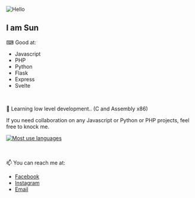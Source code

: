 ![Hello](https://github.sunpodder.repl.co/hello.svg?hi=12h)
## I am Sun

⌨ Good at:
- Javascript
- PHP
- Python
- Flask
- Express
- Svelte

<br>
<!--
[![](https://github-readme-stats.vercel.app/api?username=SunPodder&theme=yeblu&show_icons=true) 
[![](https://github-readme-stats.vercel.app/api/top-langs/?username=SunPodder&theme=shades-of-purple&layout=compact)](https://github.com/SunPodder)
<br>
-->

🔭 Learning low level development.. (C and Assembly x86)

If you need collaboration on any Javascript or Python or PHP projects, feel free to knock me.
<br>

[![Most use languages](https://github-readme-stats.vercel.app/api/top-langs/?username=SunPodder&theme=shades-of-purple&layout=compact)](https://github.com/SunPodder)

<br>
<br>
📫 You can reach me at:
<ul>
  <li>
    <a href="https://facebook.com/sun.podder.09" >Facebook</a>
  </li>
  <li>
    <a href="https://instagram.com/sunpodder.09" >Instagram</a>
  </li>
  <li>
    <a href="mailto:contact.sunpodder09@gmail.com" >Email</a>
  </li>
</ul>


<!--
**SunPodder/SunPodder** is a ✨ _special_ ✨ repository because its `README.md` (this file) appears on your GitHub profile.

Here are some ideas to get you started:

- 🔭 I’m currently working on ...
- 🌱 I’m currently learning ...
- 👯 I’m looking to collaborate on ...
- 🤔 I’m looking for help with ...
- 💬 Ask me about ...
- 📫 How to reach me: ...
- 😄 Pronouns: ...
- ⚡ Fun fact: ...
-->
